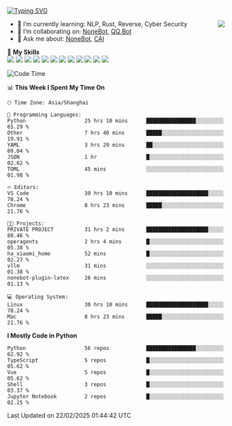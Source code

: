 [![Typing SVG](https://readme-typing-svg.herokuapp.com?size=25&duration=2500&color=8C43EA&vCenter=true&width=200&height=40&lines=Hi+there+%F0%9F%91%8B%F0%9F%8F%BB;I'm+yanyongyu)](https://git.io/typing-svg)

<a href="#">
  <img align="right" src="https://github-readme-stats.vercel.app/api?username=yanyongyu&count_private=true&show_icons=true&bg_color=15,f2f7fd,E0EAFC" />
</a>

- 🌱 I’m currently learning: NLP, Rust, Reverse, Cyber Security
- 👯 I’m collaborating on: [NoneBot](https://github.com/nonebot), [QQ Bot](https://github.com/Mrs4s/go-cqhttp)
- 💬 Ask me about: [NoneBot](https://github.com/nonebot), [CAI](https://github.com/cscs181/CAI)

🌟 **My Skills**  
![](https://img.shields.io/badge/-Python-3e74a2?style=flat-square&logo=Python&logoColor=fff)
![](https://img.shields.io/badge/-TypeScript-3178C6?style=flat-square&logo=TypeScript&logoColor=fff)
![](https://img.shields.io/badge/-Vue-4fc08d?style=flat-square&logo=Vue.js&logoColor=fff)
![](https://img.shields.io/badge/-React-2d98ce?style=flat-square&logo=React&logoColor=fff)
![](https://img.shields.io/badge/-FastAPI-009688?style=flat-square&logo=FastAPI&logoColor=fff)
![](https://img.shields.io/badge/-Linux-000000?style=flat-square&logo=Linux&logoColor=fff)
![](https://img.shields.io/badge/-Docker-2496ED?style=flat-square&logo=Docker&logoColor=fff)
![](https://img.shields.io/badge/-Kubernetes-326CE5?style=flat-square&logo=Kubernetes&logoColor=fff)
![](https://img.shields.io/badge/-GitHub%20Actions-2088FF?style=flat-square&logo=GitHubActions&logoColor=fff)
![](https://img.shields.io/badge/-PostgreSQL-4169E1?style=flat-square&logo=PostgreSQL&logoColor=fff)
![](https://img.shields.io/badge/-Redis-DC382D?style=flat-square&logo=Redis&logoColor=fff)
![](https://img.shields.io/badge/-MongoDB-47A248?style=flat-square&logo=MongoDB&logoColor=fff)

<!--START_SECTION:waka-->
![Code Time](http://img.shields.io/badge/Code%20Time-7%2C258%20hrs%2033%20mins-blue)

📊 **This Week I Spent My Time On** 

```text
🕑︎ Time Zone: Asia/Shanghai

💬 Programming Languages: 
Python                   25 hrs 10 mins      ████████████████░░░░░░░░░   65.29 % 
Other                    7 hrs 40 mins       █████░░░░░░░░░░░░░░░░░░░░   19.91 % 
YAML                     3 hrs 29 mins       ██░░░░░░░░░░░░░░░░░░░░░░░   09.04 % 
JSON                     1 hr                █░░░░░░░░░░░░░░░░░░░░░░░░   02.62 % 
TOML                     45 mins             ░░░░░░░░░░░░░░░░░░░░░░░░░   01.98 % 

🔥 Editors: 
VS Code                  30 hrs 10 mins      ████████████████████░░░░░   78.24 % 
Chrome                   8 hrs 23 mins       █████░░░░░░░░░░░░░░░░░░░░   21.76 % 

🐱‍💻 Projects: 
PRIVATE PROJECT          31 hrs 2 mins       ████████████████████░░░░░   80.46 % 
operagents               2 hrs 4 mins        █░░░░░░░░░░░░░░░░░░░░░░░░   05.38 % 
ha_xiaomi_home           52 mins             █░░░░░░░░░░░░░░░░░░░░░░░░   02.27 % 
vllm                     31 mins             ░░░░░░░░░░░░░░░░░░░░░░░░░   01.38 % 
nonebot-plugin-latex     26 mins             ░░░░░░░░░░░░░░░░░░░░░░░░░   01.13 % 

💻 Operating System: 
Linux                    30 hrs 10 mins      ████████████████████░░░░░   78.24 % 
Mac                      8 hrs 23 mins       █████░░░░░░░░░░░░░░░░░░░░   21.76 % 
```

**I Mostly Code in Python** 

```text
Python                   56 repos            ████████████████░░░░░░░░░   62.92 % 
TypeScript               5 repos             █░░░░░░░░░░░░░░░░░░░░░░░░   05.62 % 
Vue                      5 repos             █░░░░░░░░░░░░░░░░░░░░░░░░   05.62 % 
Shell                    3 repos             █░░░░░░░░░░░░░░░░░░░░░░░░   03.37 % 
Jupyter Notebook         2 repos             █░░░░░░░░░░░░░░░░░░░░░░░░   02.25 % 
```




 Last Updated on 22/02/2025 01:44:42 UTC
<!--END_SECTION:waka-->
